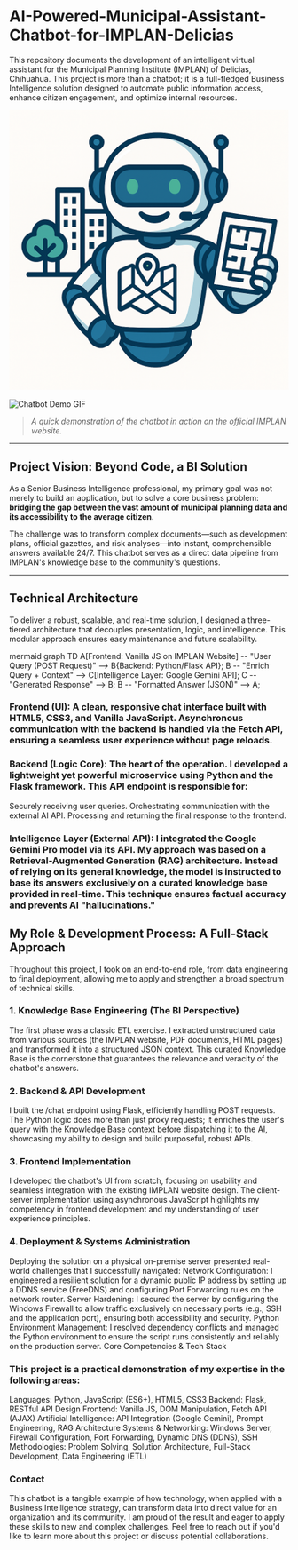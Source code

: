 # AI-Powered-Municipal-Assistant-Chatbot-for-IMPLAN-Delicias
This repository documents the development of an intelligent virtual assistant for the Municipal Planning Institute (IMPLAN) of Delicias, Chihuahua. This project is more than a chatbot; it is a full-fledged Business Intelligence solution designed to automate public information access, enhance citizen engagement, and optimize internal resources.

![Implani Bot](ImplaniBot)

![Chatbot Demo GIF](Inicio-IMPLAN-Personal_-Microsoft_-Edge-2025-08-15-15-20-35.gif)
> *A quick demonstration of the chatbot in action on the official IMPLAN website.*

---

## Project Vision: Beyond Code, a BI Solution

As a Senior Business Intelligence professional, my primary goal was not merely to build an application, but to solve a core business problem: **bridging the gap between the vast amount of municipal planning data and its accessibility to the average citizen.**

The challenge was to transform complex documents—such as development plans, official gazettes, and risk analyses—into instant, comprehensible answers available 24/7. This chatbot serves as a direct data pipeline from IMPLAN's knowledge base to the community's questions.

---

## Technical Architecture

To deliver a robust, scalable, and real-time solution, I designed a three-tiered architecture that decouples presentation, logic, and intelligence. This modular approach ensures easy maintenance and future scalability.

mermaid
graph TD
    A[Frontend: Vanilla JS on IMPLAN Website] -- "User Query (POST Request)" --> B{Backend: Python/Flask API};
    B -- "Enrich Query + Context" --> C[Intelligence Layer: Google Gemini API];
    C -- "Generated Response" --> B;
    B -- "Formatted Answer (JSON)" --> A;

### Frontend (UI): A clean, responsive chat interface built with HTML5, CSS3, and Vanilla JavaScript. Asynchronous communication with the backend is handled via the Fetch API, ensuring a seamless user experience without page reloads.
### Backend (Logic Core): The heart of the operation. I developed a lightweight yet powerful microservice using Python and the Flask framework. This API endpoint is responsible for:
Securely receiving user queries.
Orchestrating communication with the external AI API.
Processing and returning the final response to the frontend.
### Intelligence Layer (External API): I integrated the Google Gemini Pro model via its API. My approach was based on a Retrieval-Augmented Generation (RAG) architecture. Instead of relying on its general knowledge, the model is instructed to base its answers exclusively on a curated knowledge base provided in real-time. This technique ensures factual accuracy and prevents AI "hallucinations."

## My Role & Development Process: A Full-Stack Approach
Throughout this project, I took on an end-to-end role, from data engineering to final deployment, allowing me to apply and strengthen a broad spectrum of technical skills.

### 1. Knowledge Base Engineering (The BI Perspective)
The first phase was a classic ETL exercise. I extracted unstructured data from various sources (the IMPLAN website, PDF documents, HTML pages) and transformed it into a structured JSON context. This curated Knowledge Base is the cornerstone that guarantees the relevance and veracity of the chatbot's answers.

### 2. Backend & API Development
I built the /chat endpoint using Flask, efficiently handling POST requests. The Python logic does more than just proxy requests; it enriches the user's query with the Knowledge Base context before dispatching it to the AI, showcasing my ability to design and build purposeful, robust APIs.

### 3. Frontend Implementation
I developed the chatbot's UI from scratch, focusing on usability and seamless integration with the existing IMPLAN website design. The client-server implementation using asynchronous JavaScript highlights my competency in frontend development and my understanding of user experience principles.

### 4. Deployment & Systems Administration
Deploying the solution on a physical on-premise server presented real-world challenges that I successfully navigated:
Network Configuration: I engineered a resilient solution for a dynamic public IP address by setting up a DDNS service (FreeDNS) and configuring Port Forwarding rules on the network router.
Server Hardening: I secured the server by configuring the Windows Firewall to allow traffic exclusively on necessary ports (e.g., SSH and the application port), ensuring both accessibility and security.
Python Environment Management: I resolved dependency conflicts and managed the Python environment to ensure the script runs consistently and reliably on the production server.
Core Competencies & Tech Stack

### This project is a practical demonstration of my expertise in the following areas:
Languages: Python, JavaScript (ES6+), HTML5, CSS3
Backend: Flask, RESTful API Design
Frontend: Vanilla JS, DOM Manipulation, Fetch API (AJAX)
Artificial Intelligence: API Integration (Google Gemini), Prompt Engineering, RAG Architecture
Systems & Networking: Windows Server, Firewall Configuration, Port Forwarding, Dynamic DNS (DDNS), SSH
Methodologies: Problem Solving, Solution Architecture, Full-Stack Development, Data Engineering (ETL)

### Contact
This chatbot is a tangible example of how technology, when applied with a Business Intelligence strategy, can transform data into direct value for an organization and its community. I am proud of the result and eager to apply these skills to new and complex challenges.
Feel free to reach out if you'd like to learn more about this project or discuss potential collaborations.

